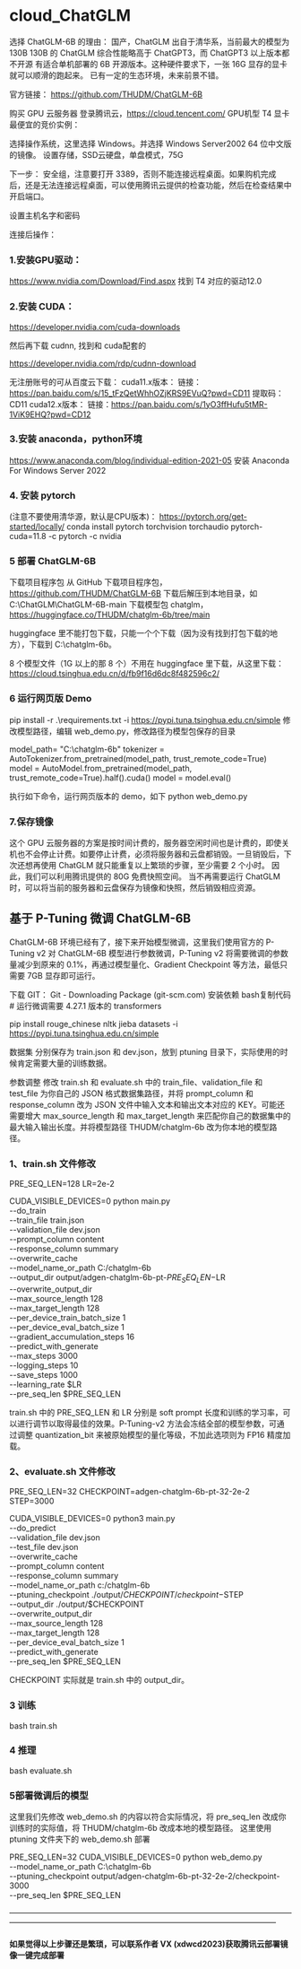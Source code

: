 # cloud_ChatGLM
选择 ChatGLM-6B 的理由：
国产，ChatGLM 出自于清华系，当前最大的模型为 130B
130B 的 ChatGLM 综合性能略高于 ChatGPT3，而 ChatGPT3 以上版本都不开源
有适合单机部署的 6B 开源版本。这种硬件要求下，一张 16G 显存的显卡就可以顺滑的跑起来。
已有一定的生态环境，未来前景不错。

官方链接： https://github.com/THUDM/ChatGLM-6B

购买 GPU 云服务器
登录腾讯云，https://cloud.tencent.com/
GPU机型 T4 显卡
最便宜的竞价实例：

选择操作系统，这里选择 Windows。并选择 Windows Server2002 64 位中文版的镜像。
设置存储，SSD云硬盘，单盘模式，75G

下一步：
安全组，注意要打开 3389，否则不能连接远程桌面。如果购机完成后，还是无法连接远程桌面，可以使用腾讯云提供的检查功能，然后在检查结果中开启端口。

设置主机名字和密码


连接后操作：
### 1.安装GPU驱动：
https://www.nvidia.com/Download/Find.aspx
找到 T4 对应的驱动12.0

### 2.安装 CUDA：
https://developer.nvidia.com/cuda-downloads

然后再下载 cudnn, 找到和 cuda配套的

https://developer.nvidia.com/rdp/cudnn-download

无注册账号的可从百度云下载：
cuda11.x版本：
链接：https://pan.baidu.com/s/15_tFzQetWhhOZjKRS9EVuQ?pwd=CD11
提取码：CD11
cuda12.x版本：
链接：https://pan.baidu.com/s/1yO3ffHufu5tMR-1ViK9EHQ?pwd=CD12

### 3.安装 anaconda，python环境
https://www.anaconda.com/blog/individual-edition-2021-05
安装  Anaconda For Windows Server 2022

### 4. 安装 pytorch
(注意不要使用清华源，默认是CPU版本)：
https://pytorch.org/get-started/locally/
conda install pytorch torchvision torchaudio pytorch-cuda=11.8 -c pytorch -c nvidia

### 5 部署 ChatGLM-6B
下载项目程序包
从 GitHub 下载项目程序包，https://github.com/THUDM/ChatGLM-6B
下载后解压到本地目录，如 C:\ChatGLM\ChatGLM-6B-main
下载模型包 chatglm，https://huggingface.co/THUDM/chatglm-6b/tree/main

huggingface 里不能打包下载，只能一个个下载（因为没有找到打包下载的地方），下载到 C:\chatglm-6b。

8 个模型文件（1G 以上的那 8 个）不用在 huggingface 里下载，从这里下载：https://cloud.tsinghua.edu.cn/d/fb9f16d6dc8f482596c2/


### 6 运行网页版 Demo
pip install -r .\requirements.txt   -i https://pypi.tuna.tsinghua.edu.cn/simple
修改模型路径，编辑 web_demo.py，修改路径为模型包保存的目录

model_path= "C:\\chatglm-6b"
tokenizer = AutoTokenizer.from_pretrained(model_path, trust_remote_code=True)
model = AutoModel.from_pretrained(model_path, trust_remote_code=True).half().cuda()
model = model.eval()

执行如下命令，运行网页版本的 demo，如下
python web_demo.py

### 7.保存镜像
这个 GPU 云服务器的方案是按时间计费的，服务器空闲时间也是计费的，即使关机也不会停止计费。如要停止计费，必须将服务器和云盘都销毁。一旦销毁后，下次还想再使用 ChatGLM 就只能重复以上繁琐的步骤，至少需要 2 个小时。
因此，我们可以利用腾讯提供的 80G 免费快照空间。
当不再需要运行 ChatGLM 时，可以将当前的服务器和云盘保存为镜像和快照，然后销毁相应资源。



## 基于 P-Tuning 微调 ChatGLM-6B
ChatGLM-6B 环境已经有了，接下来开始模型微调，这里我们使用官方的 P-Tuning v2 对 ChatGLM-6B 模型进行参数微调，P-Tuning v2 将需要微调的参数量减少到原来的 0.1%，再通过模型量化、Gradient Checkpoint 等方法，最低只需要 7GB 显存即可运行。

下载 GIT：
Git - Downloading Package (git-scm.com)
安装依赖
bash复制代码# 运行微调需要 4.27.1 版本的 transformers

pip install rouge_chinese nltk jieba datasets  -i https://pypi.tuna.tsinghua.edu.cn/simple


数据集
分别保存为 train.json 和 dev.json，放到 ptuning 目录下，实际使用的时候肯定需要大量的训练数据。

参数调整
修改 train.sh 和 evaluate.sh 中的 train_file、validation_file 和 test_file 为你自己的 JSON 格式数据集路径，并将 prompt_column 和 response_column 改为 JSON 文件中输入文本和输出文本对应的 KEY。可能还需要增大 max_source_length 和 max_target_length 来匹配你自己的数据集中的最大输入输出长度。并将模型路径 THUDM/chatglm-6b 改为你本地的模型路径。

### 1、train.sh 文件修改

PRE_SEQ_LEN=128
LR=2e-2

CUDA_VISIBLE_DEVICES=0 python main.py \
    --do_train \
    --train_file train.json \
    --validation_file dev.json \
    --prompt_column content \
    --response_column summary \
    --overwrite_cache \
    --model_name_or_path C:/chatglm-6b \
    --output_dir output/adgen-chatglm-6b-pt-$PRE_SEQ_LEN-$LR \
    --overwrite_output_dir \
    --max_source_length 128 \
    --max_target_length 128 \
    --per_device_train_batch_size 1 \
    --per_device_eval_batch_size 1 \
    --gradient_accumulation_steps 16 \
    --predict_with_generate \
    --max_steps 3000 \
    --logging_steps 10 \
    --save_steps 1000 \
    --learning_rate $LR \
    --pre_seq_len $PRE_SEQ_LEN


train.sh 中的 PRE_SEQ_LEN 和 LR 分别是 soft prompt 长度和训练的学习率，可以进行调节以取得最佳的效果。P-Tuning-v2 方法会冻结全部的模型参数，可通过调整 quantization_bit 来被原始模型的量化等级，不加此选项则为 FP16 精度加载。
### 2、evaluate.sh 文件修改

PRE_SEQ_LEN=32
CHECKPOINT=adgen-chatglm-6b-pt-32-2e-2
STEP=3000

CUDA_VISIBLE_DEVICES=0 python3 main.py \
    --do_predict \
    --validation_file dev.json \
    --test_file dev.json \
    --overwrite_cache \
    --prompt_column content \
    --response_column summary \
    --model_name_or_path c:/chatglm-6b \
    --ptuning_checkpoint ./output/$CHECKPOINT/checkpoint-$STEP \
    --output_dir ./output/$CHECKPOINT \
    --overwrite_output_dir \
    --max_source_length 128 \
    --max_target_length 128 \
    --per_device_eval_batch_size 1 \
    --predict_with_generate \
    --pre_seq_len $PRE_SEQ_LEN


CHECKPOINT 实际就是 train.sh 中的 output_dir。
### 3 训练
bash train.sh
### 4 推理
bash evaluate.sh

### 5部署微调后的模型

这里我们先修改 web_demo.sh 的内容以符合实际情况，将 pre_seq_len 改成你训练时的实际值，将 THUDM/chatglm-6b 改成本地的模型路径。
这里使用ptuning 文件夹下的 web_demo.sh 部署

PRE_SEQ_LEN=32
CUDA_VISIBLE_DEVICES=0 python web_demo.py \
    --model_name_or_path C:\\chatglm-6b \
    --ptuning_checkpoint output/adgen-chatglm-6b-pt-32-2e-2/checkpoint-3000 \
    --pre_seq_len $PRE_SEQ_LEN
    
    

——————————————————————————————————————————————————————————————————————
#### 如果觉得以上步骤还是繁琐，可以联系作者 VX (xdwcd2023)获取腾讯云部署镜像一键完成部署


